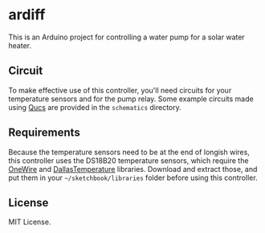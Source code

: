 ardiff
======

This is an Arduino project for controlling a water pump for a solar water heater.


Circuit
-------

To make effective use of this controller, you'll need circuits for your temperature
sensors and for the pump relay. Some example circuits made using
[Qucs](http://qucs.sourceforge.net/) are provided in the `schematics` directory.


Requirements
------------

Because the temperature sensors need to be at the end of longish wires, this controller
uses the DS18B20 temperature sensors, which require the
[OneWire](http://www.pjrc.com/teensy/td_libs_OneWire.html) and
[DallasTemperature](http://milesburton.com/Main_Page?title=Dallas_Temperature_Control_Library)
libraries. Download and extract those, and put them in your `~/sketchbook/libraries` folder
before using this controller.


License
-------

MIT License.

